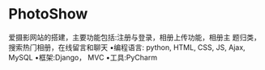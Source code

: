 # PhotoShow
爱摄影网站的搭建，主要功能包括:注册与登录，相册上传功能，相册主 题归类，搜索热⻔相册，在线留言和聊天 
•编程语言: python, HTML, CSS, JS, Ajax, MySQL 
•框架:Django， MVC 
•工具:PyCharm

